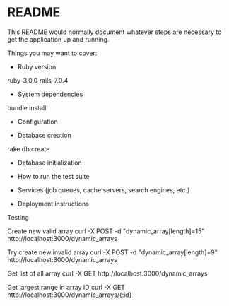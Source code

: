 # README

This README would normally document whatever steps are necessary to get the
application up and running.

Things you may want to cover:

* Ruby version

ruby-3.0.0 rails-7.0.4

* System dependencies

bundle install

* Configuration



* Database creation

rake db:create

* Database initialization

* How to run the test suite

* Services (job queues, cache servers, search engines, etc.)

* Deployment instructions

Testing

Create new valid array
curl -X POST -d "dynamic_array[length]=15" http://localhost:3000/dynamic_arrays

Try create new invalid array
curl -X POST -d "dynamic_array[length]=9" http://localhost:3000/dynamic_arrays

Get list of all array
curl -X GET http://localhost:3000/dynamic_arrays

Get largest range in array ID
curl -X GET http://localhost:3000/dynamic_arrays/{:id}
